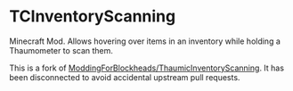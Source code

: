 # TCInventoryScanning
Minecraft Mod. Allows hovering over items in an inventory while holding a Thaumometer to scan them.

This is a fork of [ModdingForBlockheads/ThaumicInventoryScanning](https://github.com/ModdingForBlockheads/ThaumicInventoryScanning/tree/master). It has been disconnected to avoid accidental upstream pull requests.
